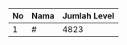 | No | Nama            | Jumlah Level |
|----|-----------------|--------------|
| 1  | #    |    4823        |
